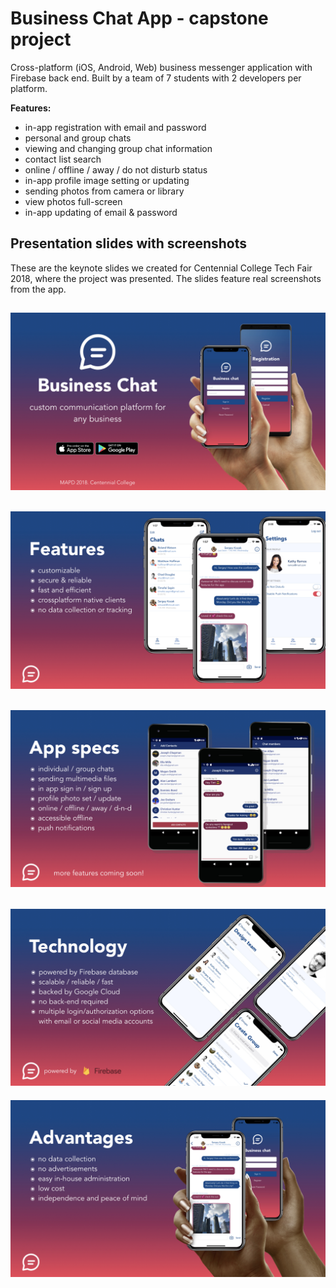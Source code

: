 # Business Chat App - capstone project

Cross-platform (iOS, Android, Web) business messenger application with Firebase back end.
Built by a team of 7 students with 2 developers per platform.

**Features:**
* in-app registration with email and password
* personal and group chats
* viewing and changing group chat information
* contact list search
* online / offline / away / do not disturb status
* in-app profile image setting or updating
* sending photos from camera or library
* view photos full-screen
* in-app updating of email & password

## Presentation slides with screenshots

These are the keynote slides we created for Centennial College Tech Fair 2018, where the project was presented.
The slides feature real screenshots from the app.

![Slide 1](keynote01.jpeg "Slide 1")
---
![Slide 2](keynote02.jpeg "Slide 2")
---
![Slide 3](keynote03.jpeg "Slide 3")
---
![Slide 4](keynote04.jpeg "Slide 4")
---
![Slide 5](keynote05.jpeg "Slide 5")
